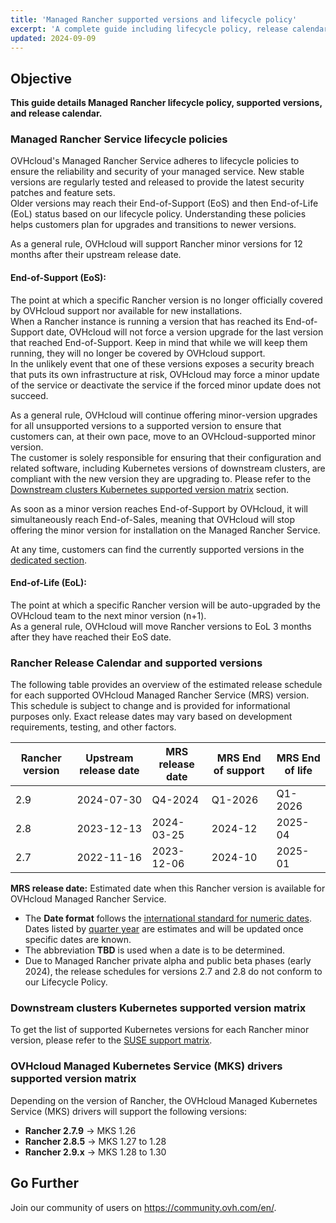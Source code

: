 ```yaml
---
title: 'Managed Rancher supported versions and lifecycle policy'  
excerpt: 'A complete guide including lifecycle policy, release calendar, and supported versions for OVHcloud Managed Rancher Service.'  
updated: 2024-09-09  
---
```


## Objective

**This guide details Managed Rancher lifecycle policy, supported versions, and release calendar.** 

### Managed Rancher Service lifecycle policies

OVHcloud's Managed Rancher Service adheres to lifecycle policies to ensure the reliability and security of your managed service. New stable versions are regularly tested and released to provide the latest security patches and feature sets.  
Older versions may reach their End-of-Support (EoS) and then End-of-Life (EoL) status based on our lifecycle policy. Understanding these policies helps customers plan for upgrades and transitions to newer versions.

As a general rule, OVHcloud will support Rancher minor versions for 12 months after their upstream release date.

#### End-of-Support (EoS):
The point at which a specific Rancher version is no longer officially covered by OVHcloud support nor available for new installations.  
When a Rancher instance is running a version that has reached its End-of-Support date, OVHcloud will not force a version upgrade for the last version that reached End-of-Support. Keep in mind that while we will keep them running, they will no longer be covered by OVHcloud support.  
In the unlikely event that one of these versions exposes a security breach that puts its own infrastructure at risk, OVHcloud may force a minor update of the service or deactivate the service if the forced minor update does not succeed.

As a general rule, OVHcloud will continue offering minor-version upgrades for all unsupported versions to a supported version to ensure that customers can, at their own pace, move to an OVHcloud-supported minor version.  
The customer is solely responsible for ensuring that their configuration and related software, including Kubernetes versions of downstream clusters, are compliant with the new version they are upgrading to. Please refer to the [Downstream clusters Kubernetes supported version matrix](#supportmatrix) section. 

As soon as a minor version reaches End-of-Support by OVHcloud, it will simultaneously reach End-of-Sales, meaning that OVHcloud will stop offering the minor version for installation on the Managed Rancher Service.

At any time, customers can find the currently supported versions in the [dedicated section](#versions).

#### End-of-Life (EoL):  
The point at which a specific Rancher version will be auto-upgraded by the OVHcloud team to the next minor version (n+1).  
As a general rule, OVHcloud will move Rancher versions to EoL 3 months after they have reached their EoS date.

### Rancher Release Calendar and supported versions <a name="versions"></a>

The following table provides an overview of the estimated release schedule for each supported OVHcloud Managed Rancher Service (MRS) version.  
This schedule is subject to change and is provided for informational purposes only. Exact release dates may vary based on development requirements, testing, and other factors.

| Rancher version | Upstream release date | MRS release date | MRS End of support | MRS End of life |
|-----------------|-----------------------|------------------|--------------------|----------------|
| 2.9             | 2024-07-30            | Q4-2024          | Q1-2026            | Q1-2026        |
| 2.8             | 2023-12-13            | 2024-03-25       | 2024-12            | 2025-04        |
| 2.7             | 2022-11-16            | 2023-12-06       | 2024-10            | 2025-01        |

**MRS release date:** Estimated date when this Rancher version is available for OVHcloud Managed Rancher Service. 

- The **Date format** follows the [international standard for numeric dates](https://en.wikipedia.org/wiki/ISO_8601#Week_dates). Dates listed by [quarter year](https://en.wikipedia.org/wiki/Calendar_year#Quarter_year) are estimates and will be updated once specific dates are known.
- The abbreviation **TBD** is used when a date is to be determined.
- Due to Managed Rancher private alpha and public beta phases (early 2024), the release schedules for versions 2.7 and 2.8 do not conform to our Lifecycle Policy.

### Downstream clusters Kubernetes supported version matrix <a name="supportmatrix"></a>

To get the list of supported Kubernetes versions for each Rancher minor version, please refer to the [SUSE support matrix](https://www.suse.com/suse-rancher/support-matrix/all-supported-versions).

### OVHcloud Managed Kubernetes Service (MKS) drivers supported version matrix

Depending on the version of Rancher, the OVHcloud Managed Kubernetes Service (MKS) drivers will support the following versions:

- **Rancher 2.7.9** -> MKS 1.26
- **Rancher 2.8.5** -> MKS 1.27 to 1.28
- **Rancher 2.9.x** -> MKS 1.28 to 1.30

## Go Further

Join our community of users on <https://community.ovh.com/en/>.
